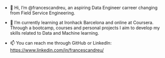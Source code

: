 - 👋 Hi, I’m @francescandreu, an aspiring Data Engineer carreer changing from Field Service Engineering. 

- 🌱 I’m currently learning at Ironhack Barcelona and online at Coursera. Through a bootcamp, courses and personal projects I aim to develop my skills related to Data and Machine learning.

- 📫 You can reach me through GitHub or LinkedIn: 
https://www.linkedin.com/in/francescandreu/
